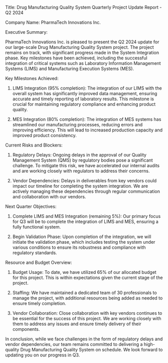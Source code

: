  Title: Drug Manufacturing Quality System Quarterly Project Update Report - Q2 2024

Company Name: PharmaTech Innovations Inc.

Executive Summary:

PharmaTech Innovations Inc. is pleased to present the Q2 2024 update for our large-scale Drug Manufacturing Quality System project. The project remains on track, with significant progress made in the System Integration phase. Key milestones have been achieved, including the successful integration of critical systems such as Laboratory Information Management Systems (LIMS) and Manufacturing Execution Systems (MES).

Key Milestones Achieved:

1. LIMS Integration (95% completion): The integration of our LIMS with the overall system has significantly improved data management, ensuring accurate and timely reporting of laboratory results. This milestone is crucial for maintaining regulatory compliance and enhancing product quality.

2. MES Integration (80% completion): The integration of MES systems has streamlined our manufacturing processes, reducing errors and improving efficiency. This will lead to increased production capacity and improved product consistency.

Current Risks and Blockers:

1. Regulatory Delays: Ongoing delays in the approval of our Quality Management System (QMS) by regulatory bodies pose a significant challenge. To mitigate this risk, we have accelerated our internal audits and are working closely with regulators to address their concerns.

2. Vendor Dependencies: Delays in deliverables from key vendors could impact our timeline for completing the system integration. We are actively managing these dependencies through regular communication and collaboration with our vendors.

Next Quarter Objectives:

1. Complete LIMS and MES Integration (remaining 5%): Our primary focus for Q3 will be to complete the integration of LIMS and MES, ensuring a fully functional system.

2. Begin Validation Phase: Upon completion of the integration, we will initiate the validation phase, which includes testing the system under various conditions to ensure its robustness and compliance with regulatory standards.

Resource and Budget Overview:

1. Budget Usage: To date, we have utilized 65% of our allocated budget for this project. This is within expectations given the current stage of the project.

2. Staffing: We have maintained a dedicated team of 30 professionals to manage the project, with additional resources being added as needed to ensure timely completion.

3. Vendor Collaboration: Close collaboration with key vendors continues to be essential for the success of this project. We are working closely with them to address any issues and ensure timely delivery of their components.

In conclusion, while we face challenges in the form of regulatory delays and vendor dependencies, our team remains committed to delivering a high-quality Drug Manufacturing Quality System on schedule. We look forward to updating you on our progress in Q3.